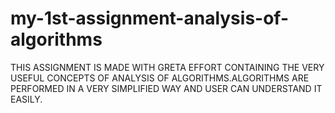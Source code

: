 # my-1st-assignment-analysis-of-algorithms
THIS ASSIGNMENT IS MADE WITH GRETA EFFORT CONTAINING THE VERY USEFUL CONCEPTS OF ANALYSIS OF ALGORITHMS.ALGORITHMS ARE PERFORMED IN A VERY SIMPLIFIED WAY AND USER CAN UNDERSTAND IT EASILY.
